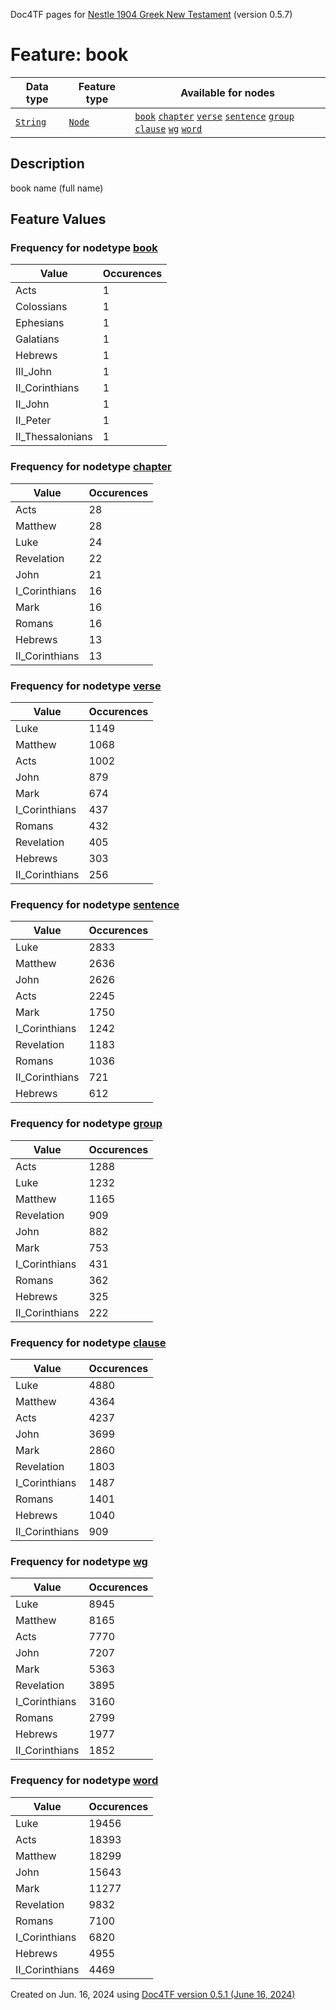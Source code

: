 Doc4TF pages for [Nestle 1904 Greek New Testament](https://github.com/saulocantanhede/tfgreek2/tree/main/tf) (version 0.5.7)
# Feature: book
Data type|Feature type|Available for nodes
---|---|---
[`String`](featuresbydatatype.md#string)|[`Node`](featuresbytype.md#node)| [`book`](featuresbynodetype.md#book)  [`chapter`](featuresbynodetype.md#chapter)  [`verse`](featuresbynodetype.md#verse)  [`sentence`](featuresbynodetype.md#sentence)  [`group`](featuresbynodetype.md#group)  [`clause`](featuresbynodetype.md#clause)  [`wg`](featuresbynodetype.md#wg)  [`word`](featuresbynodetype.md#word) 
## Description
book name (full name)
## Feature Values
### Frequency for nodetype [book](featuresbynodetype.md#book)
Value|Occurences
---|---
Acts|1
Colossians|1
Ephesians|1
Galatians|1
Hebrews|1
III_John|1
II_Corinthians|1
II_John|1
II_Peter|1
II_Thessalonians|1
### Frequency for nodetype [chapter](featuresbynodetype.md#chapter)
Value|Occurences
---|---
Acts|28
Matthew|28
Luke|24
Revelation|22
John|21
I_Corinthians|16
Mark|16
Romans|16
Hebrews|13
II_Corinthians|13
### Frequency for nodetype [verse](featuresbynodetype.md#verse)
Value|Occurences
---|---
Luke|1149
Matthew|1068
Acts|1002
John|879
Mark|674
I_Corinthians|437
Romans|432
Revelation|405
Hebrews|303
II_Corinthians|256
### Frequency for nodetype [sentence](featuresbynodetype.md#sentence)
Value|Occurences
---|---
Luke|2833
Matthew|2636
John|2626
Acts|2245
Mark|1750
I_Corinthians|1242
Revelation|1183
Romans|1036
II_Corinthians|721
Hebrews|612
### Frequency for nodetype [group](featuresbynodetype.md#group)
Value|Occurences
---|---
Acts|1288
Luke|1232
Matthew|1165
Revelation|909
John|882
Mark|753
I_Corinthians|431
Romans|362
Hebrews|325
II_Corinthians|222
### Frequency for nodetype [clause](featuresbynodetype.md#clause)
Value|Occurences
---|---
Luke|4880
Matthew|4364
Acts|4237
John|3699
Mark|2860
Revelation|1803
I_Corinthians|1487
Romans|1401
Hebrews|1040
II_Corinthians|909
### Frequency for nodetype [wg](featuresbynodetype.md#wg)
Value|Occurences
---|---
Luke|8945
Matthew|8165
Acts|7770
John|7207
Mark|5363
Revelation|3895
I_Corinthians|3160
Romans|2799
Hebrews|1977
II_Corinthians|1852
### Frequency for nodetype [word](featuresbynodetype.md#word)
Value|Occurences
---|---
Luke|19456
Acts|18393
Matthew|18299
John|15643
Mark|11277
Revelation|9832
Romans|7100
I_Corinthians|6820
Hebrews|4955
II_Corinthians|4469
 

Created on Jun. 16, 2024 using [Doc4TF version 0.5.1 (June 16, 2024)](https://github.com/tonyjurg/Doc4TF/blob/main/CreateFeatureDoc.ipynb) 